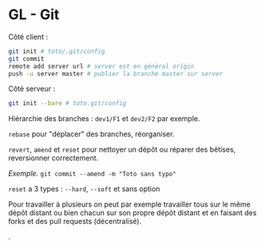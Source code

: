 # GL - Git

Côté client :

```bash
git init # toto/.git/config
git commit
remote add server url # server est en général origin
push -u server master # publier la branche master sur server
```

Côté serveur :

```bash
git init --bare # toto.git/config
```

Hiérarchie des branches : `dev1/F1` et `dev2/F2` par exemple.

`rebase` pour "déplacer" des branches, réorganiser.

`revert`, `amend` et `reset` pour nettoyer un dépôt ou réparer des bêtises, reversionner correctement.

*Exemple.* `git commit --amend -m "Toto sans typo"`

`reset` a 3 types : `--hard`, `--soft` et sans option

Pour travailler à plusieurs on peut par exemple travailler tous sur le même dépôt distant ou bien chacun sur son propre dépôt distant et en faisant des forks et des pull requests (décentralisé).



.
